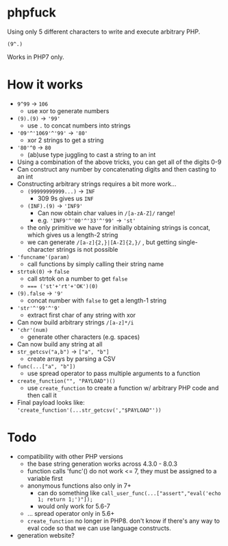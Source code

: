 # phpfuck
Using only 5 different characters to write and execute arbitrary PHP.

```
(9^.)
```

Works in PHP7 only.

# How it works
- `9^99` -> `106`
  - use xor to generate numbers
- `(9).(9)` -> `'99'`
  - use `.` to concat numbers into strings
- `'09'^'1069'^'99'` -> `'80'`
  - xor 2 strings to get a string
- `'80'^0` -> `80`
  - (ab)use type juggling to cast a string to an int
- Using a combination of the above tricks, you can get all of the digits 0-9
- Can construct any number by concatenating digits and then casting to an int
- Constructing arbitrary strings requires a bit more work...
  - `(99999999999...)` -> `INF`
    - 309 9s gives us `INF`
  - `(INF).(9)` -> `'INF9'`
    - Can now obtain char values in `/[a-zA-Z]/` range!
    - e.g. `'INF9'^'00'^'33'^'99'` -> `'st'`
  - the only primitive we have for initially obtaining strings is concat, which gives us a length-2 string
  - we can generate `/[a-z]{2,}|[A-Z]{2,}/` , but getting single-character strings is not possible
- `'funcname'(param)`
  - call functions by simply calling their string name
- `strtok(0)` -> `false`
  - call strtok on a number to get `false`
  - `=== ('st'+'rt'+'OK')(0)`
- `(9).false` -> `'9'`
  - concat number with `false` to get a length-1 string
- `'str'^'99'^'9'`
  - extract first char of any string with xor
- Can now build arbitrary strings `/[a-z]*/i`
- `'chr'(num)`
  - generate other characters (e.g. spaces)
- Can now build any string at all
- `str_getcsv("a,b")` -> `["a", "b"]`
  - create arrays by parsing a CSV
- `func(...["a", "b"])`
  - use spread operator to pass multiple arguments to a function
- `create_function("", "PAYLOAD")()`
  - use `create_function` to create a function w/ arbitrary PHP code and then call it
- Final payload looks like: `'create_function'(...str_getcsv(',"$PAYLOAD"'))`

# Todo
- compatibility with other PHP versions
  - the base string generation works across 4.3.0 - 8.0.3
  - function calls 'func'() do not work <= 7, they must be assigned to a variable first
  - anonymous functions also only in 7+
    - can do something like `call_user_func(...["assert","eval('echo 1; return 1;')"]);`
    - would only work for 5.6-7
  - ... spread operator only in 5.6+
  - `create_function` no longer in PHP8. don't know if there's any way to eval code so that we can use language constructs.
- generation website?
